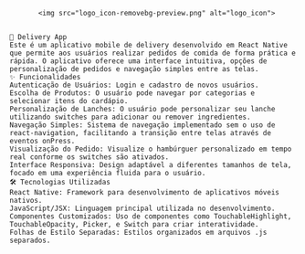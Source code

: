
           <img src="logo_icon-removebg-preview.png" alt="logo_icon">


	📱 Delivery App
	Este é um aplicativo mobile de delivery desenvolvido em React Native que permite aos usuários realizar pedidos de comida de forma prática e rápida. O aplicativo oferece uma interface intuitiva, opções de personalização de pedidos e navegação simples entre as telas.
	✨ Funcionalidades
	Autenticação de Usuários: Login e cadastro de novos usuários.
	Escolha de Produtos: O usuário pode navegar por categorias e selecionar itens do cardápio.
	Personalização de Lanches: O usuário pode personalizar seu lanche utilizando switches para adicionar ou remover ingredientes.
	Navegação Simples: Sistema de navegação implementado sem o uso de react-navigation, facilitando a transição entre telas através de eventos onPress.
	Visualização do Pedido: Visualize o hambúrguer personalizado em tempo real conforme os switches são ativados.
	Interface Responsiva: Design adaptável a diferentes tamanhos de tela, focado em uma experiência fluida para o usuário.
	🛠️ Tecnologias Utilizadas
	React Native: Framework para desenvolvimento de aplicativos móveis nativos.
	JavaScript/JSX: Linguagem principal utilizada no desenvolvimento.
    Componentes Customizados: Uso de componentes como TouchableHighlight, TouchableOpacity, Picker, e Switch para criar interatividade.
	Folhas de Estilo Separadas: Estilos organizados em arquivos .js separados.
